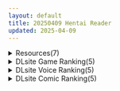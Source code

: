 ```yaml
---
layout: default
title: 20250409 Hentai Reader
updated: 2025-04-09
---
```


<details class='content-parent'>
<summary>
Resources(7)
</summary>
<details class='content-child'>
<summary>
<span class='rss-title'> [AI汉化][RJ01366624][FANTASY]放学后好色俱乐部 放課後のすけべ倶楽部(PC+安卓) </span> <a class='rss-link' href='https://gmgard.com/gm129008' target='_blank'>&nbsp;</a>
<div class='rss-published'> 🕛 20250408 14:56:23</div>
</summary>
<img src="https://static.gmgard.us/Images/upload/10529082107173495.jpg" /><br /><p>游戏介绍：</p>
</details>
<details class='content-child'>
<summary>
<span class='rss-title'> [AI汉化][RJ01232863+RJ01269982+RJ01308279+RJ01369234][ぺぺろんちーの]ゴブリンの巣穴 戦国餓鬼道 +patch.1聚楽第 +patch.2 Goする家康アップグレードデータ +patch.3 </span> <a class='rss-link' href='https://gmgard.com/gm129006' target='_blank'>&nbsp;</a>
<div class='rss-published'> 🕛 20250408 14:56:23</div>
</summary>
<img src="https://static.gmgard.us/Images/upload/49580082039071107.jpg" /><br /><p>哥布林的巢穴 战国饿鬼道</p>
</details>
<details class='content-child'>
<summary>
<span class='rss-title'> [字幕组未知] お姉チャンバラ/御姐玫瑰 THE MOVIE (2008) [真人版][WEBrip][简中外挂字幕][1080P][MKV] </span> <a class='rss-link' href='https://gmgard.com/gm129007' target='_blank'>&nbsp;</a>
<div class='rss-published'> 🕛 20250408 12:41:42</div>
</summary>
<img src="https://static.gmgard.us/Images/upload/37966082041421522.jpg" /><br /><p>比基尼女剑士砍杀丧尸的游改动作电影。</p>
</details>
<details class='content-child'>
<summary>
<span class='rss-title'> [悬赏金额 1000]求一款同人横版动作游戏名字及资源 </span> <a class='rss-link' href='https://gmgard.com/gm129002' target='_blank'>&nbsp;</a>
<div class='rss-published'> 🕛 20250408 09:54:50</div>
</summary>
<img src="https://static.gmgard.us/Images/upload/13129080047113758.jpg" /><br /><p>——预览图与内容无关——</p>
</details>
<details class='content-child'>
<summary>
<span class='rss-title'> (合集)[Moozzi2&灵风工作室&WLGO字幕组]混沌武士/Samurai Champloo[1-26][简体外挂][BDrip][1080p][MKV][21.5GB] </span> <a class='rss-link' href='https://gmgard.com/gm129005' target='_blank'>&nbsp;</a>
<div class='rss-published'> 🕛 20250408 09:54:06</div>
</summary>
<img src="https://static.gmgard.us/Images/upload/21170081719595308.jpg" /><br /><p>文件后缀均改为7z,解压码202504</p>
</details>
<details class='content-child'>
<summary>
<span class='rss-title'> 【R3634】[无修正][みなづき茶房] ゆりっ娘ぐらし / 百合少女的日常 官方中文版 V1.10 </span> <a class='rss-link' href='https://blog.reimu.net/archives/109185' target='_blank'>&nbsp;</a>
<div class='rss-published'> 🕛 20250408 08:00:18</div>
</summary>
前几天自购上当发了个官方说有百合内容但实际上击剑占比更高的正太诱拐游戏，今天继续上大当发了个官方和标题有百合内 &#8230; <a class="more-link" href="https://blog.reimu.net/archives/109185">继续阅读<span class="screen-reader-text">【R3634】[无修正][みなづき茶房] ゆりっ娘ぐらし / 百合少女的日常 官方中文版 V1.10</span></a>
</details>
<details class='content-child'>
<summary>
<span class='rss-title'> 【S4799】[ゆかりソフト] いじめっ子に犯される僕の姉 AI翻译版 </span> <a class='rss-link' href='https://blog.reimu.net/archives/109601' target='_blank'>&nbsp;</a>
<div class='rss-published'> 🕛 20250408 05:00:21</div>
</summary>
继续紫&#8230;..好吧这次不能算是紫社，是克总的小团体。同人社团ゆかりソフト于2024年5月1日发售的A &#8230; <a class="more-link" href="https://blog.reimu.net/archives/109601">继续阅读<span class="screen-reader-text">【S4799】[ゆかりソフト] いじめっ子に犯される僕の姉 AI翻译版</span></a>
</details>

</details>
<details class='content-parent'>
<summary>
DLsite Game Ranking(5)
</summary>
<details class='content-child'>
<summary>
<span class='rss-title'> 淫紋憑きのマザー・アリシア [のうむ] </span> <a class='rss-link' href='https://www.dlsite.com/maniax/work/=/product_id/RJ01355493.html' target='_blank'>&nbsp;</a>
<div class='rss-published'> 🕛 20250409 13:17:11</div>
</summary>
<img src ="http://img.dlsite.jp/modpub/images2/work/doujin/RJ01356000/RJ01355493_img_main.jpg"/><br/>おばさん シスター 淫紋
</details>
<details class='content-child'>
<summary>
<span class='rss-title'> 404号室の性感マッサージ [シン・ギュラリティー] </span> <a class='rss-link' href='https://www.dlsite.com/maniax/work/=/product_id/RJ01356701.html' target='_blank'>&nbsp;</a>
<div class='rss-published'> 🕛 20250409 13:17:11</div>
</summary>
<img src ="http://img.dlsite.jp/modpub/images2/work/doujin/RJ01357000/RJ01356701_img_main.jpg"/><br/>マッサージ好き必見の3Dゲーム！凝り固まったバストをほぐし、悪いものが溜まった膣を中から柔らかくしてあげましょう。オイルを塗ってカラダをぬるぬるに…媚薬で全身気持ちよく…、届かないところは道具(?)を使ってほぐしていきましょう。さあ、あなたは今日から404号室のマッサージ師です。
</details>
<details class='content-child'>
<summary>
<span class='rss-title'> GranEnde:Saga [樋渡本舗] </span> <a class='rss-link' href='https://www.dlsite.com/maniax/work/=/product_id/RJ01364780.html' target='_blank'>&nbsp;</a>
<div class='rss-published'> 🕛 20250409 13:17:11</div>
</summary>
<img src ="http://img.dlsite.jp/modpub/images2/work/doujin/RJ01365000/RJ01364780_img_main.jpg"/><br/>ヒロイン達といちゃいちゃしたりHしたりするRPG
</details>
<details class='content-child'>
<summary>
<span class='rss-title'> ゴブリンの巣穴_戦国餓鬼道 patch.3 赤備えアップグレードデータ [ぺぺろんちーの] </span> <a class='rss-link' href='https://www.dlsite.com/maniax/work/=/product_id/RJ01369234.html' target='_blank'>&nbsp;</a>
<div class='rss-published'> 🕛 20250409 13:17:11</div>
</summary>
<img src ="http://img.dlsite.jp/modpub/images2/work/doujin/RJ01370000/RJ01369234_img_main.jpg"/><br/>「ゴブリンの巣穴 戦国餓鬼道 」のアップグレードです。
</details>
<details class='content-child'>
<summary>
<span class='rss-title'> エッチで一途なド田舎兄さまと、古式ゆかしい病弱妹 [Whisp] </span> <a class='rss-link' href='https://www.dlsite.com/maniax/work/=/product_id/RJ01326398.html' target='_blank'>&nbsp;</a>
<div class='rss-published'> 🕛 20250409 13:17:11</div>
</summary>
<img src ="http://img.dlsite.jp/modpub/images2/work/doujin/RJ01327000/RJ01326398_img_main.jpg"/><br/>生まれつき肺が弱く、都会の空気では生活できない病弱な妹【あすみ】。兄妹は一緒に暮らすため、空気のキレイなド田舎へ移住してきた。陸の孤島の古民家で、兄妹ふたりきりのイチャラブ生活が始まった。この生活を続けるために医者から突き付けられた条件は二つ「心身とも健康である」ことと「妹の体力をつける」こと。妹とエッチをして体力をつけ、医者の検査をクリアしながら生活レベルを改善していこう。古民家生活妹育成RPG
</details>

</details>
<details class='content-parent'>
<summary>
DLsite Voice Ranking(5)
</summary>
<details class='content-child'>
<summary>
<span class='rss-title'> ✅4/14まで早期限定特典✅【密着淫語囁き】催○おまんこコレクション ～絶対服従アイドルオナホハーレム～【KU100】 [失楽少女] </span> <a class='rss-link' href='https://www.dlsite.com/maniax/work/=/product_id/RJ01350314.html' target='_blank'>&nbsp;</a>
<div class='rss-published'> 🕛 20250409 13:17:12</div>
</summary>
<img src ="http://img.dlsite.jp/modpub/images2/work/doujin/RJ01351000/RJ01350314_img_main.jpg"/><br/>この世の全てのエッロ～いメスは、ぜ～んぶあなたの所有物…っ! 絶対服従アイドル催○オナホハーレム! CV.陽向葵ゅか様 浅木式様 秋野かえで様
</details>
<details class='content-child'>
<summary>
<span class='rss-title'> クールおほ声低音メイドとお下品ご奉仕交尾【全編ゆるオホ】 [しゃーぷ] </span> <a class='rss-link' href='https://www.dlsite.com/maniax/work/=/product_id/RJ01355179.html' target='_blank'>&nbsp;</a>
<div class='rss-published'> 🕛 20250409 13:17:12</div>
</summary>
<img src ="http://img.dlsite.jp/modpub/images2/work/doujin/RJ01356000/RJ01355179_img_main.jpg"/><br/>低音クールメイド×全編ゆるオホ♪ CV逢坂成美様・陽向葵ゅか様 総時間約108分
</details>
<details class='content-child'>
<summary>
<span class='rss-title'> 絶対服従♡マゾ御用達いじわる後輩メンエス [いちのや] </span> <a class='rss-link' href='https://www.dlsite.com/maniax/work/=/product_id/RJ01368898.html' target='_blank'>&nbsp;</a>
<div class='rss-published'> 🕛 20250409 13:17:12</div>
</summary>
<img src ="http://img.dlsite.jp/modpub/images2/work/doujin/RJ01369000/RJ01368898_img_main.jpg"/><br/>理想を何でも叶えてくれるメンエス再び！「甘々にいじめてくれる後輩」がさらにパワーアップ♡ 女性優位、耳舐め、手コキ、射精我慢…じわじわと興奮を煽られ、弱点を執拗に責められてお店に内緒で裏オプ本番も…♡ CV:一之瀬りと
</details>
<details class='content-child'>
<summary>
<span class='rss-title'> ✅️10日間限定特典✅️【総キス回数1300回超え】クールダウナーな巨乳サキュバス女王様と甘やかし《オス煽り受精チン媚びラブキス》&《濃厚王様セックスで密着種付け》 [Otozock] </span> <a class='rss-link' href='https://www.dlsite.com/maniax/work/=/product_id/RJ01354264.html' target='_blank'>&nbsp;</a>
<div class='rss-published'> 🕛 20250409 13:17:12</div>
</summary>
<img src ="http://img.dlsite.jp/modpub/images2/work/doujin/RJ01355000/RJ01354264_img_main.jpg"/><br/>この世で貴方だけの景色【高貴で最強の魔族の女王(メス)をおちんぽにひざまずかせる絶景──】総キス回数1300回以上! 遮るもののないオスとメスだけのひたすらラブキス  × 慈しむような母性MAXイチャラブ甘々H × あなたのおちんぽ様にオス媚びお仕置きH 圧倒的強者の魔族の女王に蕩けさせられるような尽くされプレイ、チン媚び敗北雑魚メスプレイどちらも楽しめるラブラブイチャイチャ甘々トラック & 人間おちんぽ様でお仕置きトラック
</details>
<details class='content-child'>
<summary>
<span class='rss-title'> 【実演オナニーオムニバス】新規録りおろし実演オナニー×100人、18時間40分超えの究極オムニバス!! [超究極] </span> <a class='rss-link' href='https://www.dlsite.com/maniax/work/=/product_id/RJ01347281.html' target='_blank'>&nbsp;</a>
<div class='rss-published'> 🕛 20250409 13:17:12</div>
</summary>
<img src ="http://img.dlsite.jp/modpub/images2/work/doujin/RJ01348000/RJ01347281_img_main.jpg"/><br/>サークル1周年記念、同人声優/AVtuber/裏垢女子/その他アダルト活動者/一般女性…エッチな女の子100人の新規録りおろし実演オナニーが詰め込まれた18時間40分超えのモンスター作品です!
</details>

</details>
<details class='content-parent'>
<summary>
DLsite Comic Ranking(5)
</summary>
<details class='content-child'>
<summary>
<span class='rss-title'> 人妻退魔師が触手にヤラれて敗北するなんてありえない [けーわいけーわい] </span> <a class='rss-link' href='https://www.dlsite.com/maniax/work/=/product_id/RJ01360323.html' target='_blank'>&nbsp;</a>
<div class='rss-published'> 🕛 20250409 13:17:15</div>
</summary>
<img src ="http://img.dlsite.jp/modpub/images2/work/doujin/RJ01361000/RJ01360323_img_main.jpg"/><br/>人妻退魔師が妖魔に敗北して触手でエロいことされちゃう漫画です
</details>
<details class='content-child'>
<summary>
<span class='rss-title'> なまオナホ先輩♡ ~ヤリたがりの先輩が後輩くんを煽ったらバッコバコに犯されてめちゃくちゃ射精される話~ [sumomo] </span> <a class='rss-link' href='https://www.dlsite.com/maniax/work/=/product_id/RJ01365103.html' target='_blank'>&nbsp;</a>
<div class='rss-published'> 🕛 20250409 13:17:15</div>
</summary>
<img src ="http://img.dlsite.jp/modpub/images2/work/doujin/RJ01366000/RJ01365103_img_main.jpg"/><br/>セックス大好きな低身長巨乳の先輩が後輩の男の子にオナホにされる漫画です
</details>
<details class='content-child'>
<summary>
<span class='rss-title'> ゲーマー同僚神崎さんが勝手に住み着いてエロく迫ってくるんだが?! [南浜屋] </span> <a class='rss-link' href='https://www.dlsite.com/maniax/work/=/product_id/RJ01191376.html' target='_blank'>&nbsp;</a>
<div class='rss-published'> 🕛 20250409 13:17:15</div>
</summary>
<img src ="http://img.dlsite.jp/modpub/images2/work/doujin/RJ01192000/RJ01191376_img_main.jpg"/><br/>ある日突然、同僚のゲーマー女子が勝手に住み着くようになって…。 一緒にゲームをして夜はセックス… 自分たちの関係はただのセフレなのだろうか? それとも…。
</details>
<details class='content-child'>
<summary>
<span class='rss-title'> Re;BAKE ～博士!僕と交尾しましょう!～ [KOMOTA] </span> <a class='rss-link' href='https://www.dlsite.com/maniax/work/=/product_id/RJ01338940.html' target='_blank'>&nbsp;</a>
<div class='rss-published'> 🕛 20250409 13:17:15</div>
</summary>
<img src ="http://img.dlsite.jp/modpub/images2/work/doujin/RJ01339000/RJ01338940_img_main.jpg"/><br/>タコ触手ショタ×クール系巨乳博士が交尾する話
</details>
<details class='content-child'>
<summary>
<span class='rss-title'> 羞恥プレイで気持ちよくなっちゃう恥ずかしいお嬢様の作り方 [冬眠だいこん] </span> <a class='rss-link' href='https://www.dlsite.com/maniax/work/=/product_id/RJ01365051.html' target='_blank'>&nbsp;</a>
<div class='rss-published'> 🕛 20250409 13:17:15</div>
</summary>
<img src ="http://img.dlsite.jp/modpub/images2/work/doujin/RJ01366000/RJ01365051_img_main.jpg"/><br/>主従が逆転してしまったお嬢さんとメイドのお話
</details>

</details>
